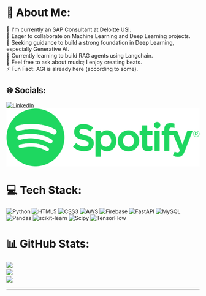 <!---
- 👋 Hi, I’m @Amanbatra03
- 👀 I’m interested in Data
- 🌱 I’m currently learning ML/DL
- 💞️ I’m looking to collaborate on machine learning or deep learning processes
- 📫 How to reach me on my cellphone - +91-7389957276
- 😄 Pronouns: He/Him
- ⚡ Fun fact: AI can actually be creative!
--->
<!---
Amanbatra03/Amanbatra03 is a ✨ special ✨ repository because its `README.md` (this file) appears on your GitHub profile.
You can click the Preview link to take a look at your changes.
--->
# 💫 About Me:
👋 I'm currently an SAP Consultant at Deloitte USI.<br>
👀 Eager to collaborate on Machine Learning and Deep Learning projects.<br>
🌱 Seeking guidance to build a strong foundation in Deep Learning, especially Generative AI.<br>
🚧 Currently learning to build RAG agents using Langchain.<br>
💞️ Feel free to ask about music; I enjoy creating beats.<br>
⚡ Fun Fact: AGI is already here (according to some).<br>

## 🌐 Socials:
[![LinkedIn](https://img.shields.io/badge/LinkedIn-%230077B5.svg?logo=linkedin&logoColor=white)](https://linkedin.com/in/https://www.linkedin.com/in/aman-batra/) 
[![Spotify](Spotify_logo.png)]([https://open.spotify.com/your-spotify-link](https://open.spotify.com/artist/4lq0J195ir6Om1TTJGkU4w))

# 💻 Tech Stack:
![Python](https://img.shields.io/badge/python-3670A0?style=for-the-badge&logo=python&logoColor=ffdd54) ![HTML5](https://img.shields.io/badge/html5-%23E34F26.svg?style=for-the-badge&logo=html5&logoColor=white) ![CSS3](https://img.shields.io/badge/css3-%231572B6.svg?style=for-the-badge&logo=css3&logoColor=white) ![AWS](https://img.shields.io/badge/AWS-%23FF9900.svg?style=for-the-badge&logo=amazon-aws&logoColor=white) ![Firebase](https://img.shields.io/badge/firebase-%23039BE5.svg?style=for-the-badge&logo=firebase) ![FastAPI](https://img.shields.io/badge/FastAPI-005571?style=for-the-badge&logo=fastapi) ![MySQL](https://img.shields.io/badge/mysql-4479A1.svg?style=for-the-badge&logo=mysql&logoColor=white) ![Pandas](https://img.shields.io/badge/pandas-%23150458.svg?style=for-the-badge&logo=pandas&logoColor=white) ![scikit-learn](https://img.shields.io/badge/scikit--learn-%23F7931E.svg?style=for-the-badge&logo=scikit-learn&logoColor=white) ![Scipy](https://img.shields.io/badge/SciPy-%230C55A5.svg?style=for-the-badge&logo=scipy&logoColor=%white) ![TensorFlow](https://img.shields.io/badge/TensorFlow-%23FF6F00.svg?style=for-the-badge&logo=TensorFlow&logoColor=white)
# 📊 GitHub Stats:
![](https://github-readme-stats.vercel.app/api?username=Amanbatra03&theme=dark&hide_border=true&include_all_commits=false&count_private=true)<br/>
![](https://github-readme-streak-stats.herokuapp.com/?user=Amanbatra03&theme=dark&hide_border=true)<br/>
![](https://github-readme-stats.vercel.app/api/top-langs/?username=Amanbatra03&theme=dark&hide_border=true&include_all_commits=false&count_private=true&layout=compact)

---


<!-- Proudly created with GPRM ( https://gprm.itsvg.in ) -->
